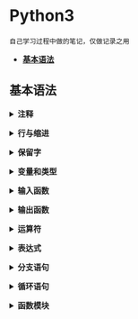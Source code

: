 # **Python3**
    自己学习过程中做的笔记，仅做记录之用

  - [**基本语法**](#基本语法)

## **基本语法**

<b><details><summary>注释</summary></b>

- **单行注释以 ` # ` 开头**

```python
# Here are the comments
```

- **多行注释以 三个单引号（` ''' `） 或 三个双引号（`""""`） 开头和结尾，但首尾使用的应该相同**

```python
'''
This is a mulyiline comment
used in Python
'''

"""
This is a mulyiline comment
used in Python
"""

```

</details>

<b><details><summary>行与缩进</summary></b>

- **空行**，函数之间或类的方法之间用空行分隔，表示一段新的代码的开始。类和函数入口之间也用一行空行分隔，以突出函数入口的开始。

- **缩进**，python 使用缩进来表示代码块，缩进的空格数是可变的，但是同一个代码块的语句必须包含相同的缩进空格数

```python
if True :
    print("True")
else :
    print("False")
```
- **多行语句**，python 中如果一行语句过长，可以用反斜杠 (\) 实现多行语句，在 '()' `[]` '{}'中的多行语句，不需要反斜杠 (\)
```python
print(" hello \
        world \
        !")
```

</details>

<b><details><summary>保留字</summary></b>

- **Python 的标准库提供了一个 keyword 模块，可以输出当前版本的所有关键字**

```python
import keyword
keyword.kwlist

# 结果
['False', 'None', 'True', 'and', 'as', 'assert', 'async',
'await', 'break', 'class', 'continue', 'def', 'del', 'elif',
'else', 'except', 'finally', 'for', 'from', 'global', 'if',
'import', 'in', 'is', 'lambda', 'nonlocal', 'not', 'or',
'pass', 'raise', 'return', 'try', 'while', 'with', 'yield']
```
</details>

<b><details><summary>变量和类型</summary></b>

- **类型转换**

  `int()`  ：将一个数值或字符串转换成整数，可以指定进制

  `float()`：将一个字符串转换成浮点数

  `str()`  ：将指定的对象转换成字符串形式，可以指定编码

  `chr()`  ：将整数转换成该编码对应的字符串（一个字符）

  `ord()`  ：将字符串(一个字符)转换成对应的编码(整数)

</details>

<b><details><summary>输入函数</summary></b>

- **input() 函数从控制台获得用户输入，获取的用户输入以字符串形式保存在<变量>中**

```python
# <变量> = input (<提示性文字>)
val  = input("please input")
```

</details>

<b><details><summary>输出函数</summary></b>

- **print() 用来输出字符信息，或以字符串形式输出变量**
- **print() 用 `%` 选择需要输出的变量**

```python
a = 5.2
print("a = %.2f"%a)
```

</details>

<b><details><summary>运算符</summary></b>

| 运算符                                                        | 描述                           |
| ------------------------------------------------------------ | ------------------------------|
| `[]` `[:]`                                                   | 下标，切片                      |
| `**`                                                         | 指数                           |
| `~` `+` `-`                                                  | 按位取反, 正负号                 |
| `*` `/` `%` `//`                                             | 乘，除，模，整除                 |
| `+` `-`                                                      | 加，减                         |
| `>>` `<<`                                                    | 右移，左移                     | 
| `&`                                                          | 按位与                         |
| `^` `\|`                                                     | 按位异或，按位或               |
| `<=` `<` `>` `>=`                                            | 小于等于，小于，大于，大于等于 |
| `==` `!=`                                                    | 等于，不等于                   |
| `is`  `is not`                                               | 身份运算符                     |
| `in` `not in`                                                | 成员运算符                     |
| `not` `or` `and`                                             | 逻辑运算符                     |
| `=``+=``-=``*=``/=``%=``//=``**=` `&=` `|=` `^=` `>>=` `<<=` | （复合）赋值运算符             |

</details>


<b><details><summary>表达式</summary></b>

- **字符串操作**
    - 操作符 + 可以实现两个字符串的连接操作
    - 字符串可理解为字节序列，若长度为 L, 第一个字节索引为 0 或 -L，最后一个字节索引为 L-1 或 -1
    - 以区间形式获得字符串的子串，左闭右开
    ```python
    tIndex = "python"
    tIndex[4]
    #   'o'
    tIndex[-4]
    #   't'
    tIndex[1:-2]
    #   'yth'
    ```

- **赋值操作**
    - 普通赋值操作
    ```python
    f = 1
    ```

    - 同步赋值操作
    <变量 1>,...,<变量 N> = <表达式 1>,...<表达式 N>
    ```python
    # 交换两个数 x 和 y 的值
    # 普通         同步
    t = x    |
    x = y    |  x,y = y,x
    y = t    |

    ```

</details>

<b><details><summary>分支语句</summary></b>
```python
if <条件 1 成立> :
    <表达式 1>
elif <条件 2 成立> :
    <表达式 2>
......
else :
    <表达式 N>
```

</details>

<b><details><summary>循环语句</summary></b>

- **`while` 循环**
```python
# while <判断条件> :
#    <表达式>

# 循环执⾏行行三次 print counter = 0
counter = 0
while counter < 3 :
    print (count)
    counter += 1
# 运行结果
0
1
2
```

- **`while` 循环使用 else 语句**, 在 `while … else` 在条件语句为 `false` 时执行 `else` 的语句块，可以使用 `break` 来提前终止循环
```python

counter = 0
while counter < 3 :
    print("counter < 3")
    counter += 1
else :
    print("counter > 3")
    counter += 1
# 运行结果
counter < 3
counter > 3

```

- **`for` 循环**

```python
# for i in range (<计数值>) :
#    <表达式>

# 遍历字符串的每一个字符
a = "hello"
for c in a :
    print(c)
# 执行结果
h
e
l
o

# 遍历列表中的每一个元素
a = [1, 2, 3, 4]
for item in a :
    print(item)
# 执行结果
1
2
3
4

# 遍历字典中所有的 key-value
a = {'ip' : '127.0.0.1', 'port' : '80'}
for key in a :
    print(key, a[key])
# 执行结果
ip 127.0.0.1
port 80
```
- **`range` 函数**, 内建函数 `range` 能够生成一个数字组成的列表，方便进⾏ `for` 循环遍历，`range` 函数有三个参数。前两个参数分别表示了⼀个前闭后开的区间。第三个参数表示 `step`, 即每次迭代的步长
```python

# 遍历区间 [0, 5)
for i in range(5) :
    print(i)
# 运行结果
0
1
2
3
4

# 遍历区间 [0, 5), 也可以直接指定区间
for i in range(0, 5) :
    print(i)
# 运行结果
0
1
2
3
4

# 遍历区间 [0, 10) 中的偶数
for i in range(0, 10, 2) :
    print(i)
# 运行结果
0
2
4
6
8

# 也可以为负数， 遍历区间 [-10, -15)
for i in range(-10, -15, -1) :
    print(i)
# 运行结果
-10
-11
-12
-13
-14
```

</details>

<b><details><summary>函数模块</summary></b>

- **定义函数**
```python
# Python 中用 def 关键字来定义函数
def function() :
    print("function")
```
- **用模块管理函数**，`python` 中每个文件代表了一个模块(module)，在不同的模块中可以有同名的函数，在使用函数的时候通过 `import` 关键字导入指定的模块就可以区分到底要使用的是哪个模块中的 `foo` 函数
```python
# module1.py
def foo():
    print("module1.py")
# module2.py
def foo():
    print("module2.py")

# 不用导入时机的不同效果
# main.py
from module1 import foo
foo()   # module1.py
from module2 import foo
foo()   # module2.py

# main.py
from module1 import foo
from module2 import foo
foo()   #module2.py  调用的是最后导入的

# main.py
import module1 as m1 
import module2 as m2
m1.foo()    #module1.py
m2.foo()    #module2.py
```
- 如果导入的模块除了定义函数之外还中有可以执行代码，那么 `python` 解释器在导入这个模块时就会执行这些代码，事实上我们可能并不希望如此，因此如果在模块中编写了执行代码，最好是将这些执行代码放入如下所示的条件中，这样的话除非直接运行该模块， `if` 条件下的这些代码是不会执行的，因为只有直接执行的模块的名字才是 `__main__`
```python
# module.py
def foo():
    print("module")
# __name__ 是 python 中一个隐含的变量它代表了模块的名字
# 只有被 python 解释器直接执行的模块的名字才是 __main__
if __name__ == "__main__":
    print("__main__")

# test.py
import module
foo()   # 只会输出 “module”, 不会输出上面的 “__main__”
```
</deatils>


